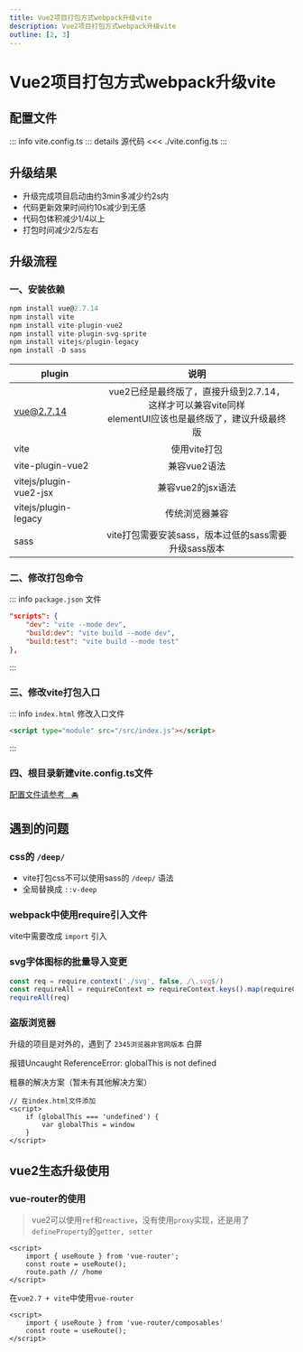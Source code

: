 ```yaml
---
title: Vue2项目打包方式webpack升级vite
description: Vue2项目打包方式webpack升级vite
outline: [2, 3]
---
```


# Vue2项目打包方式webpack升级vite

## 配置文件

::: info vite.config.ts
::: details 源代码
<<< ./vite.config.ts
:::

## 升级结果

- 升级完成项目启动由约3min多减少约2s内
- 代码更新效果时间约10s减少到无感
- 代码包体积减少1/4以上
- 打包时间减少2/5左右

## 升级流程

### 一、安装依赖

```js
npm install vue@2.7.14
npm install vite
npm install vite-plugin-vue2
npm install vite-plugin-svg-sprite
npm install vitejs/plugin-legacy
npm install -D sass
```

| plugin        | 说明  |
| ------------- |:-------------:|
| vue@2.7.14      | vue2已经是最终版了，直接升级到2.7.14，这样才可以兼容vite同样<br />elementUI应该也是最终版了，建议升级最终版 |
| vite     | 使用vite打包 |
| vite-plugin-vue2     | 兼容vue2语法 |
| vitejs/plugin-vue2-jsx     | 兼容vue2的jsx语法 |
| vitejs/plugin-legacy     | 传统浏览器兼容 |
| sass     | vite打包需要安装sass，版本过低的sass需要升级sass版本 |

### 二、修改打包命令

::: info `package.json` 文件
```json
"scripts": {
    "dev": "vite --mode dev",
    "build:dev": "vite build --mode dev",
    "build:test": "vite build --mode test"
},
```
:::

### 三、修改vite打包入口

::: info `index.html` 修改入口文件
```html
<script type="module" src="/src/index.js"></script>
```
:::

### 四、根目录新建vite.config.ts文件

[配置文件请参考&nbsp;&nbsp;&nbsp;🚘](/web/vue/upgradation/up-vite.html#配置文件)

## 遇到的问题

### css的 `/deep/`

* vite打包css不可以使用sass的 `/deep/` 语法
* 全局替换成 `::v-deep`

### webpack中使用require引入文件

vite中需要改成 `import` 引入

### svg字体图标的批量导入变更

```js
const req = require.context('./svg', false, /\.svg$/)
const requireAll = requireContext => requireContext.keys().map(requireContext)
requireAll(req)
```


### 盗版浏览器
升级的项目是对外的，遇到了 `2345浏览器非官网版本` 白屏

报错<span class="cp-span-warn">Uncaught ReferenceError: globalThis is not defined</span>

粗暴的解决方案（暂未有其他解决方案）

```js-vue
// 在index.html文件添加
<script>
    if (globalThis === 'undefined') {
        var globalThis = window
    }
</script>
```


## vue2生态升级使用

### vue-router的使用

> vue2可以使用`ref`和`reactive`，没有使用`proxy`实现，还是用了`defineProperty`的`getter, setter`

```js-vue{2}
<script>
    import { useRoute } from 'vue-router';
    const route = useRoute();
    route.path // /home
</script>
```

在`vue2.7 + vite`中使用`vue-router`

```js-vue{2}
<script>
    import { useRoute } from 'vue-router/composables'
    const route = useRoute();
</script>
```
